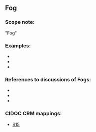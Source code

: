 
## Fog 

###  Scope note: 
"Fog" 

### Examples: 

* 
* 
* 

### References to discussions of Fogs:

* 

* 

* 

### CIDOC CRM mappings: 

* [S15](http://www.ics.forth.gr/isl/CRMsci/S15_Observable_Entity)

